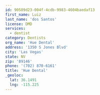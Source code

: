 ```yaml
---
id: 90589d23-004f-4cdb-9983-4604baedaf13
first_name: Luiz
last_name: 'dos Santos'
license: DMD
services:
  - dentist
category: Dentists
org_name: 'Hue Dental'
address: '1350 S Jones Blvd'
city: 'Las Vegas'
state: NV
zip: '89146'
phone: '(702) 870-6161'
title: 'Hue Dental'
_geoloc:
  lat: 36.1491
  lng: -115.225
---
```

